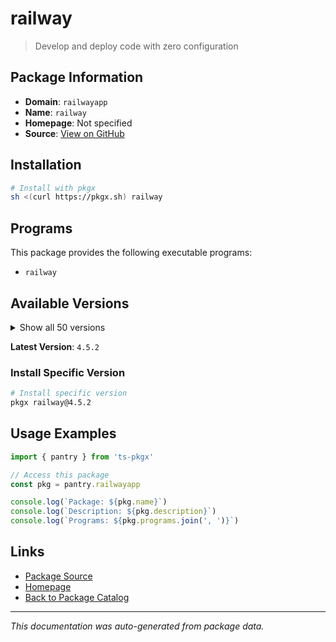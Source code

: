 # railway

> Develop and deploy code with zero configuration

## Package Information

- **Domain**: `railwayapp`
- **Name**: `railway`
- **Homepage**: Not specified
- **Source**: [View on GitHub](https://github.com/pkgxdev/pantry/tree/main/projects/railway.app/package.yml)

## Installation

```bash
# Install with pkgx
sh <(curl https://pkgx.sh) railway
```

## Programs

This package provides the following executable programs:

- `railway`

## Available Versions

<details>
<summary>Show all 50 versions</summary>

- `4.5.2`, `4.5.1`, `4.5.0`, `4.4.1`, `4.4.0`
- `4.3.0`, `4.2.0`, `4.1.0`, `4.0.1`, `4.0.0`
- `3.23.0`, `3.22.2`, `3.22.0`, `3.21.0`, `3.20.2`
- `3.20.1`, `3.20.0`, `3.19.1`, `3.19.0`, `3.18.0`
- `3.17.10`, `3.17.9`, `3.17.8`, `3.17.7`, `3.17.6`
- `3.17.1`, `3.17.0`, `3.15.3`, `3.15.2`, `3.15.1`
- `3.14.1`, `3.14.0`, `3.13.0`, `3.12.2`, `3.12.1`
- `3.12.0`, `3.11.4`, `3.11.2`, `3.11.1`, `3.11.0`
- `3.10.0`, `3.9.3`, `3.9.0`, `3.8.2`, `3.8.1`
- `3.8.0`, `3.7.2`, `3.7.0`, `3.6.0`, `3.5.2`

</details>

**Latest Version**: `4.5.2`

### Install Specific Version

```bash
# Install specific version
pkgx railway@4.5.2
```

## Usage Examples

```typescript
import { pantry } from 'ts-pkgx'

// Access this package
const pkg = pantry.railwayapp

console.log(`Package: ${pkg.name}`)
console.log(`Description: ${pkg.description}`)
console.log(`Programs: ${pkg.programs.join(', ')}`)
```

## Links

- [Package Source](https://github.com/pkgxdev/pantry/tree/main/projects/railway.app/package.yml)
- [Homepage](#)
- [Back to Package Catalog](../package-catalog.md)

---

*This documentation was auto-generated from package data.*
